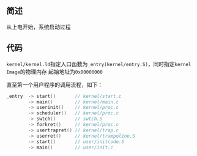 ## 简述

从上电开始，系统启动过程

## 代码

`kernel/kernel.ld`指定入口函数为`_entry(kernel/entry.S)`，同时指定`kernel Image`的物理内存 起始地址为`0x80000000`

直至第一个用户程序的调用流程，如下：

```c
_entry  -> start()       // kernel/start.c
        -> main()        // kernel/main.c
        -> userinit()    // kernel/proc.c
        -> scheduler()   // kernel/proc.c
        -> swtch()       // swtch.S
        -> forkret()     // kernel/proc.c
        -> usertrapret() // kernel/trap.c
        -> userret()     // kernel/trampoline.S
        -> start()       // user/initcode.S
        -> main()        // user/init.c
```
